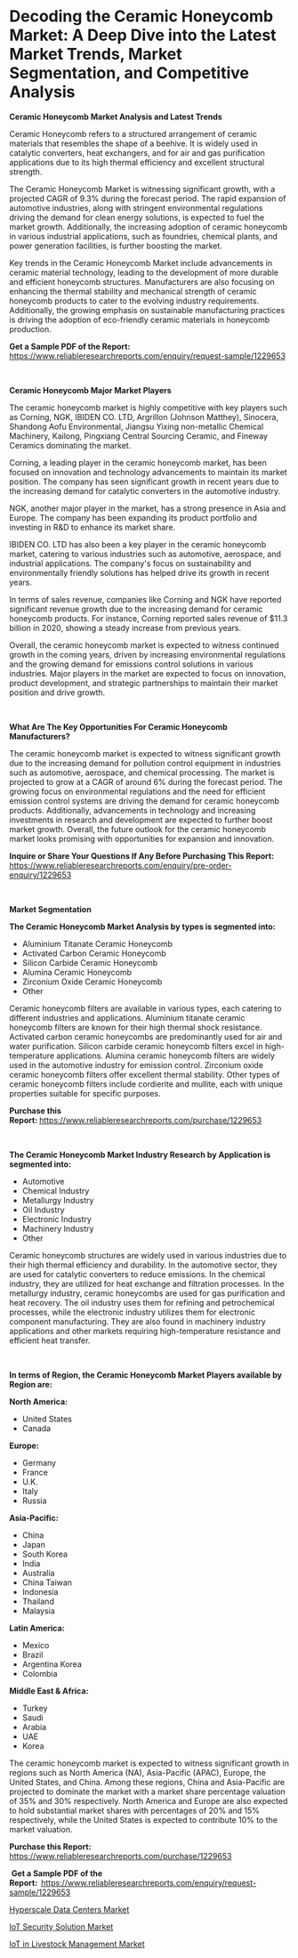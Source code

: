 <p><h1>Decoding the Ceramic Honeycomb Market: A Deep Dive into the Latest Market Trends, Market Segmentation, and Competitive Analysis</h1></p><p><strong>Ceramic Honeycomb Market Analysis and Latest Trends</strong></p>
<p><p>Ceramic Honeycomb refers to a structured arrangement of ceramic materials that resembles the shape of a beehive. It is widely used in catalytic converters, heat exchangers, and for air and gas purification applications due to its high thermal efficiency and excellent structural strength.</p><p>The Ceramic Honeycomb Market is witnessing significant growth, with a projected CAGR of 9.3% during the forecast period. The rapid expansion of automotive industries, along with stringent environmental regulations driving the demand for clean energy solutions, is expected to fuel the market growth. Additionally, the increasing adoption of ceramic honeycomb in various industrial applications, such as foundries, chemical plants, and power generation facilities, is further boosting the market.</p><p>Key trends in the Ceramic Honeycomb Market include advancements in ceramic material technology, leading to the development of more durable and efficient honeycomb structures. Manufacturers are also focusing on enhancing the thermal stability and mechanical strength of ceramic honeycomb products to cater to the evolving industry requirements. Additionally, the growing emphasis on sustainable manufacturing practices is driving the adoption of eco-friendly ceramic materials in honeycomb production.</p></p>
<p><strong>Get a Sample PDF of the Report:&nbsp;</strong> <a href="https://www.reliableresearchreports.com/enquiry/request-sample/1229653">https://www.reliableresearchreports.com/enquiry/request-sample/1229653</a></p>
<p>&nbsp;</p>
<p><strong>Ceramic Honeycomb Major Market Players</strong></p>
<p><p>The ceramic honeycomb market is highly competitive with key players such as Corning, NGK, IBIDEN CO. LTD, Argrillon (Johnson Matthey), Sinocera, Shandong Aofu Environmental, Jiangsu Yixing non-metallic Chemical Machinery, Kailong, Pingxiang Central Sourcing Ceramic, and Fineway Ceramics dominating the market.</p><p>Corning, a leading player in the ceramic honeycomb market, has been focused on innovation and technology advancements to maintain its market position. The company has seen significant growth in recent years due to the increasing demand for catalytic converters in the automotive industry.</p><p>NGK, another major player in the market, has a strong presence in Asia and Europe. The company has been expanding its product portfolio and investing in R&D to enhance its market share.</p><p>IBIDEN CO. LTD has also been a key player in the ceramic honeycomb market, catering to various industries such as automotive, aerospace, and industrial applications. The company's focus on sustainability and environmentally friendly solutions has helped drive its growth in recent years.</p><p>In terms of sales revenue, companies like Corning and NGK have reported significant revenue growth due to the increasing demand for ceramic honeycomb products. For instance, Corning reported sales revenue of $11.3 billion in 2020, showing a steady increase from previous years.</p><p>Overall, the ceramic honeycomb market is expected to witness continued growth in the coming years, driven by increasing environmental regulations and the growing demand for emissions control solutions in various industries. Major players in the market are expected to focus on innovation, product development, and strategic partnerships to maintain their market position and drive growth.</p></p>
<p>&nbsp;</p>
<p><strong>What Are The Key Opportunities For Ceramic Honeycomb Manufacturers?</strong></p>
<p><p>The ceramic honeycomb market is expected to witness significant growth due to the increasing demand for pollution control equipment in industries such as automotive, aerospace, and chemical processing. The market is projected to grow at a CAGR of around 6% during the forecast period. The growing focus on environmental regulations and the need for efficient emission control systems are driving the demand for ceramic honeycomb products. Additionally, advancements in technology and increasing investments in research and development are expected to further boost market growth. Overall, the future outlook for the ceramic honeycomb market looks promising with opportunities for expansion and innovation.</p></p>
<p><strong>Inquire or Share Your Questions If Any Before Purchasing This Report:</strong> <a href="https://www.reliableresearchreports.com/enquiry/pre-order-enquiry/1229653">https://www.reliableresearchreports.com/enquiry/pre-order-enquiry/1229653</a></p>
<p>&nbsp;</p>
<p><strong>Market Segmentation</strong></p>
<p><strong>The Ceramic Honeycomb Market Analysis by types is segmented into:</strong></p>
<p><ul><li>Aluminium Titanate Ceramic Honeycomb</li><li>Activated Carbon Ceramic Honeycomb</li><li>Silicon Carbide Ceramic Honeycomb</li><li>Alumina Ceramic Honeycomb</li><li>Zirconium Oxide Ceramic Honeycomb</li><li>Other</li></ul></p>
<p><p>Ceramic honeycomb filters are available in various types, each catering to different industries and applications. Aluminium titanate ceramic honeycomb filters are known for their high thermal shock resistance. Activated carbon ceramic honeycombs are predominantly used for air and water purification. Silicon carbide ceramic honeycomb filters excel in high-temperature applications. Alumina ceramic honeycomb filters are widely used in the automotive industry for emission control. Zirconium oxide ceramic honeycomb filters offer excellent thermal stability. Other types of ceramic honeycomb filters include cordierite and mullite, each with unique properties suitable for specific purposes.</p></p>
<p><strong>Purchase this Report:&nbsp;</strong><a href="https://www.reliableresearchreports.com/purchase/1229653">https://www.reliableresearchreports.com/purchase/1229653</a></p>
<p>&nbsp;</p>
<p><strong>The Ceramic Honeycomb Market Industry Research by Application is segmented into:</strong></p>
<p><ul><li>Automotive</li><li>Chemical Industry</li><li>Metallurgy Industry</li><li>Oil Industry</li><li>Electronic Industry</li><li>Machinery Industry</li><li>Other</li></ul></p>
<p><p>Ceramic honeycomb structures are widely used in various industries due to their high thermal efficiency and durability. In the automotive sector, they are used for catalytic converters to reduce emissions. In the chemical industry, they are utilized for heat exchange and filtration processes. In the metallurgy industry, ceramic honeycombs are used for gas purification and heat recovery. The oil industry uses them for refining and petrochemical processes, while the electronic industry utilizes them for electronic component manufacturing. They are also found in machinery industry applications and other markets requiring high-temperature resistance and efficient heat transfer.</p></p>
<p>&nbsp;</p>
<p><strong>In terms of Region, the Ceramic Honeycomb Market Players available by Region are:</strong></p>
<p>
    <p> <strong> North America: </strong>
        <ul>
            <li>United States</li>
            <li>Canada</li>
        </ul>
        </p> 
    <p> <strong> Europe: </strong>
        <ul>
            <li>Germany</li>
            <li>France</li>
            <li>U.K.</li>
            <li>Italy</li>
            <li>Russia</li>
        </ul>
        </p> 
    <p> <strong> Asia-Pacific: </strong>
        <ul>
            <li>China</li>
            <li>Japan</li>
            <li>South Korea</li>
            <li>India</li>
            <li>Australia</li>
            <li>China Taiwan</li>
            <li>Indonesia</li>
            <li>Thailand</li>
            <li>Malaysia</li>
        </ul>
        </p> 
    <p> <strong> Latin America: </strong>
        <ul>
            <li>Mexico</li>
            <li>Brazil</li>
            <li>Argentina Korea</li>
            <li>Colombia</li>
        </ul>
        </p> 
    <p> <strong> Middle East & Africa: </strong>
        <ul>
            <li>Turkey</li>
            <li>Saudi</li>
            <li>Arabia</li>
            <li>UAE</li>
            <li>Korea</li>
        </ul>
    </p>
    </p>
<p><p>The ceramic honeycomb market is expected to witness significant growth in regions such as North America (NA), Asia-Pacific (APAC), Europe, the United States, and China. Among these regions, China and Asia-Pacific are projected to dominate the market with a market share percentage valuation of 35% and 30% respectively. North America and Europe are also expected to hold substantial market shares with percentages of 20% and 15% respectively, while the United States is expected to contribute 10% to the market valuation.</p></p>
<p><strong>Purchase this Report: </strong><a href="https://www.reliableresearchreports.com/purchase/1229653">https://www.reliableresearchreports.com/purchase/1229653</a></p>
<p>&nbsp;<strong>Get a Sample PDF of the Report:&nbsp;&nbsp;</strong><a href="https://www.reliableresearchreports.com/enquiry/request-sample/1229653">https://www.reliableresearchreports.com/enquiry/request-sample/1229653</a></p>
<p><strong></strong></p>
<p><p><a href="https://view.publitas.com/reportprime-1/hyperscale-data-centers-market-offer-valuable-insights-into-market-size-market-share-market-trends-and-projections-spanning-from-2023-to-2030/">Hyperscale Data Centers Market</a></p><p><a href="https://view.publitas.com/reportprime-1/iot-security-solution-market-insights-market-players-and-forecast-till-2030/">IoT Security Solution Market</a></p><p><a href="https://view.publitas.com/reportprime-1/iot-in-livestock-management-market-centers-on-aspects-such-as-market-growth-market-share-market-opportunity-and-projected-forecasts-spanning-from-2023-to-2030/">IoT in Livestock Management Market</a></p></p>